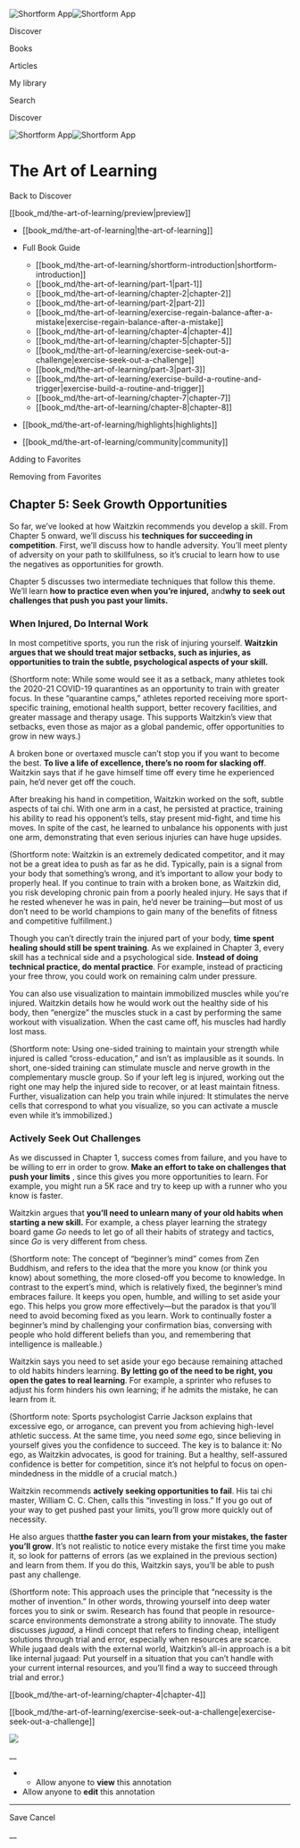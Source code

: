 ![Shortform App](/img/logo.36a2399e.svg)![Shortform App](/img/logo-dark.70c1b072.svg)

Discover

Books

Articles

My library

Search

Discover

![Shortform App](/img/logo.36a2399e.svg)![Shortform App](/img/logo-dark.70c1b072.svg)

# The Art of Learning

Back to Discover

[[book_md/the-art-of-learning/preview|preview]]

  * [[book_md/the-art-of-learning|the-art-of-learning]]
  * Full Book Guide

    * [[book_md/the-art-of-learning/shortform-introduction|shortform-introduction]]
    * [[book_md/the-art-of-learning/part-1|part-1]]
    * [[book_md/the-art-of-learning/chapter-2|chapter-2]]
    * [[book_md/the-art-of-learning/part-2|part-2]]
    * [[book_md/the-art-of-learning/exercise-regain-balance-after-a-mistake|exercise-regain-balance-after-a-mistake]]
    * [[book_md/the-art-of-learning/chapter-4|chapter-4]]
    * [[book_md/the-art-of-learning/chapter-5|chapter-5]]
    * [[book_md/the-art-of-learning/exercise-seek-out-a-challenge|exercise-seek-out-a-challenge]]
    * [[book_md/the-art-of-learning/part-3|part-3]]
    * [[book_md/the-art-of-learning/exercise-build-a-routine-and-trigger|exercise-build-a-routine-and-trigger]]
    * [[book_md/the-art-of-learning/chapter-7|chapter-7]]
    * [[book_md/the-art-of-learning/chapter-8|chapter-8]]
  * [[book_md/the-art-of-learning/highlights|highlights]]
  * [[book_md/the-art-of-learning/community|community]]



Adding to Favorites 

Removing from Favorites 

## Chapter 5: Seek Growth Opportunities

So far, we’ve looked at how Waitzkin recommends you develop a skill. From Chapter 5 onward, we’ll discuss his **techniques for succeeding in competition**. First, we’ll discuss how to handle adversity. You’ll meet plenty of adversity on your path to skillfulness, so it’s crucial to learn how to use the negatives as opportunities for growth.

Chapter 5 discusses two intermediate techniques that follow this theme. We’ll learn **how to practice even when you’re injured,** and**why to seek out challenges that push you past your limits.**

### When Injured, Do Internal Work

In most competitive sports, you run the risk of injuring yourself. **Waitzkin argues that we should treat major setbacks, such as injuries, as opportunities to train the subtle, psychological aspects of your skill.**

(Shortform note: While some would see it as a setback, many athletes took the 2020-21 COVID-19 quarantines as an opportunity to train with greater focus. In these “quarantine camps,” athletes reported receiving more sport-specific training, emotional health support, better recovery facilities, and greater massage and therapy usage. This supports Waitzkin’s view that setbacks, even those as major as a global pandemic, offer opportunities to grow in new ways.)

A broken bone or overtaxed muscle can’t stop you if you want to become the best. **To live a life of excellence, there’s no room for slacking off**. Waitzkin says that if he gave himself time off every time he experienced pain, he’d never get off the couch.

After breaking his hand in competition, Waitzkin worked on the soft, subtle aspects of tai chi. With one arm in a cast, he persisted at practice, training his ability to read his opponent’s tells, stay present mid-fight, and time his moves. In spite of the cast, he learned to unbalance his opponents with just one arm, demonstrating that even serious injuries can have huge upsides.

(Shortform note: Waitzkin is an extremely dedicated competitor, and it may not be a great idea to push as far as he did. Typically, pain is a signal from your body that something’s wrong, and it’s important to allow your body to properly heal. If you continue to train with a broken bone, as Waitzkin did, you risk developing chronic pain from a poorly healed injury. He says that if he rested whenever he was in pain, he’d never be training—but most of us don’t need to be world champions to gain many of the benefits of fitness and competitive fulfillment.)

Though you can’t directly train the injured part of your body, **time spent healing should still be spent training**. As we explained in Chapter 3, every skill has a technical side and a psychological side. **Instead of doing technical practice, do mental practice**. For example, instead of practicing your free throw, you could work on remaining calm under pressure.

You can also use visualization to maintain immobilized muscles while you're injured. Waitzkin details how he would work out the healthy side of his body, then “energize” the muscles stuck in a cast by performing the same workout with visualization. When the cast came off, his muscles had hardly lost mass.

(Shortform note: Using one-sided training to maintain your strength while injured is called “cross-education,” and isn’t as implausible as it sounds. In short, one-sided training can stimulate muscle and nerve growth in the complementary muscle group. So if your left leg is injured, working out the right one may help the injured side to recover, or at least maintain fitness. Further, visualization can help you train while injured: It stimulates the nerve cells that correspond to what you visualize, so you can activate a muscle even while it’s immobilized.)

### Actively Seek Out Challenges

As we discussed in Chapter 1, success comes from failure, and you have to be willing to err in order to grow. **Make an effort to take on challenges that push your limits** , since this gives you more opportunities to learn. For example, you might run a 5K race and try to keep up with a runner who you know is faster.

Waitzkin argues that **you’ll need to unlearn many of your old habits when starting a new skill.** For example, a chess player learning the strategy board game _Go_ needs to let go of all their habits of strategy and tactics, since _Go_ is very different from chess.

(Shortform note: The concept of “beginner’s mind” comes from Zen Buddhism, and refers to the idea that the more you know (or think you know) about something, the more closed-off you become to knowledge. In contrast to the expert’s mind, which is relatively fixed, the beginner’s mind embraces failure. It keeps you open, humble, and willing to set aside your ego. This helps you grow more effectively—but the paradox is that you’ll need to avoid becoming fixed as you learn. Work to continually foster a beginner’s mind by challenging your confirmation bias, conversing with people who hold different beliefs than you, and remembering that intelligence is malleable.)

Waitzkin says you need to set aside your ego because remaining attached to old habits hinders learning. **By letting go of the need to be right, you open the gates to real learning**. For example, a sprinter who refuses to adjust his form hinders his own learning; if he admits the mistake, he can learn from it.

(Shortform note: Sports psychologist Carrie Jackson explains that excessive ego, or arrogance, can prevent you from achieving high-level athletic success. At the same time, you need _some_ ego, since believing in yourself gives you the confidence to succeed. The key is to balance it: No ego, as Waitzkin advocates, is good for training. But a healthy, self-assured confidence is better for competition, since it’s not helpful to focus on open-mindedness in the middle of a crucial match.)

Waitzkin recommends **actively seeking opportunities to fail**. His tai chi master, William C. C. Chen, calls this “investing in loss.” If you go out of your way to get pushed past your limits, you’ll grow more quickly out of necessity.

He also argues that**the faster you can learn from your mistakes, the faster you’ll grow**. It’s not realistic to notice every mistake the first time you make it, so look for patterns of errors (as we explained in the previous section) and learn from them. If you do this, Waitzkin says, you’ll be able to push past any challenge.

(Shortform note: This approach uses the principle that “necessity is the mother of invention.” In other words, throwing yourself into deep water forces you to sink or swim. Research has found that people in resource-scarce environments demonstrate a strong ability to innovate. The study discusses _jugaad,_ a Hindi concept that refers to finding cheap, intelligent solutions through trial and error, especially when resources are scarce. While jugaad deals with the external world, Waitzkin’s all-in approach is a bit like internal jugaad: Put yourself in a situation that you can’t handle with your current internal resources, and you’ll find a way to succeed through trial and error.)

[[book_md/the-art-of-learning/chapter-4|chapter-4]]

[[book_md/the-art-of-learning/exercise-seek-out-a-challenge|exercise-seek-out-a-challenge]]

![](https://bat.bing.com/action/0?ti=56018282&Ver=2&mid=3b453963-972b-4915-9f7e-650aedb55bdf&sid=1711133063fa11eebdec89a8b8ae3bbc&vid=171147a063fa11eea7440fcfeb230d96&vids=0&msclkid=N&pi=0&lg=en-US&sw=800&sh=600&sc=24&nwd=1&tl=Shortform%20%7C%20Book&p=https%3A%2F%2Fwww.shortform.com%2Fapp%2Fbook%2Fthe-art-of-learning%2Fchapter-5&r=&lt=403&evt=pageLoad&sv=1&rn=612769)

__

  *   * Allow anyone to **view** this annotation
  * Allow anyone to **edit** this annotation



* * *

Save Cancel

__



